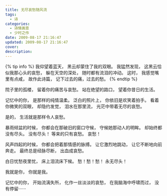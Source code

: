 ```yaml
---
title: 无尽哀愁随风流
tags:
  - 诗
categories:
  - 诗情画意
  - 少时之作
date: 2009-08-17 21:16:47
updated: 2009-08-17 21:16:47
cover:
description:
---
```

{% tip info %}
我仰望着蓝天，
黑云却蒙住了我的双眼。
我猛然发现，
这黑云恰似我那心头的哀愁，
躲在天空的深处，
随时都有流泪的冲动。
这时，
我感觉嘴里有点咸，
故作此诗篇，
记下过去的痛，过去的愁。
{% endtip %}

院子里的孤楼，
留着你的痛苦与哀愁。
站在绝望的路口，
望着你昔日的生活。

记忆中的你，
是那样的纯情温柔。
泛白的照片上，
你依旧是欢笑着拍手。
看着你微笑的双眼，
却隐约发觉，
泪水在那里流，
光茫中带着无尽的哀愁。

是的，
生活就是那样令人哀愁。

暴雨倾盆的时候，
你都会在那破旧的窗口守候，
守候她那动人的明眸。
却始终都没有尽头。
没有尽头！
等来的只有哀愁。
哀愁！

风声四起的时候，
你都会把着那情感的脉搏。
让它激烈地跳动，
让它不断地向前奔走。
最终总是经脉尽断，
出血成哀愁。

白日忧愁夜里忧，
床上泪流床下候。
愁！愁！愁！
永无尽头！

我就是你，
你就是我。

记忆中的你，
开始流漓失所，
化作一丝淡淡的哀愁，
在我脑海中呼啸而过，
没有停留······